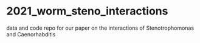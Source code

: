 # 2021_worm_steno_interactions
data and code repo for our paper on the interactions of Stenotrophomonas and Caenorhabditis
